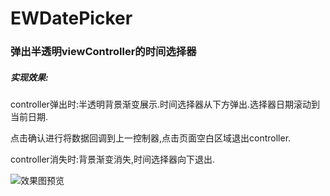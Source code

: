 # EWDatePicker
<h3>弹出半透明viewController的时间选择器</h3>

<h5>实现效果:</h5>

controller弹出时:半透明背景渐变展示.时间选择器从下方弹出.选择器日期滚动到当前日期.

点击确认进行将数据回调到上一控制器,点击页面空白区域退出controller.

controller消失时:背景渐变消失,时间选择器向下退出.

![效果图预览](https://github.com/WangLiquan/EWDatePicker/raw/master/images/demonstration.gif)

